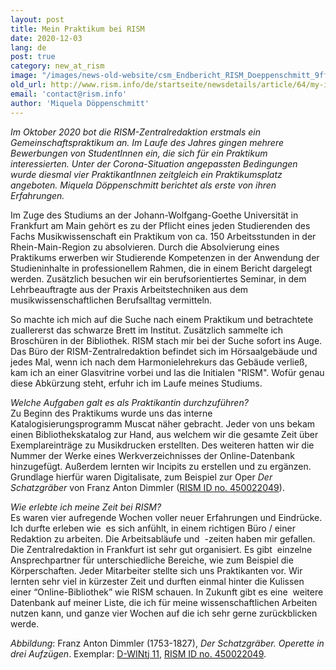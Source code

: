 ```yaml
---
layout: post
title: Mein Praktikum bei RISM
date: 2020-12-03
lang: de
post: true
category: new_at_rism
image: "/images/news-old-website/csm_Endbericht_RISM_Doeppenschmitt_9ff4b81c37.jpg"
old_url: http://www.rism.info/de/startseite/newsdetails/article/64/my-internship-at-rism.html
email: 'contact@rism.info'
author: 'Miquela Döppenschmitt'
---
```


_Im Oktober 2020 bot die RISM-Zentralredaktion erstmals ein Gemeinschaftspraktikum an. Im Laufe des Jahres gingen mehrere Bewerbungen von StudentInnen ein, die sich für ein Praktikum interessierten. Unter der Corona-Situation angepassten Bedingungen wurde diesmal vier PraktikantInnen zeitgleich ein Praktikumsplatz angeboten. Miquela Döppenschmitt berichtet als erste von ihren Erfahrungen._  
  
Im Zuge des Studiums an der Johann-Wolfgang-Goethe Universität in Frankfurt am Main gehört es zu der Pflicht eines jeden Studierenden des Fachs Musikwissenschaft ein Praktikum von ca. 150 Arbeitsstunden in der Rhein-Main-Region zu absolvieren. Durch die Absolvierung eines Praktikums erwerben wir Studierende Kompetenzen in der Anwendung der Studieninhalte in professionellem Rahmen, die in einem Bericht dargelegt werden. Zusätzlich besuchen wir ein berufsorientiertes Seminar, in dem Lehrbeauftragte aus der Praxis Arbeitstechniken aus dem musikwissenschaftlichen Berufsalltag vermitteln.   
  
So machte ich mich auf die Suche nach einem Praktikum und betrachtete zuallererst das schwarze Brett im Institut. Zusätzlich sammelte ich Broschüren in der Bibliothek. RISM stach mir bei der Suche sofort ins Auge. Das Büro der RISM-Zentralredaktion befindet sich im Hörsaalgebäude und jedes Mal, wenn ich nach dem Harmonielehrekurs das Gebäude verließ, kam ich an einer Glasvitrine vorbei und las die Initialen "RISM". Wofür genau diese Abkürzung steht, erfuhr ich im Laufe meines Studiums.  
  
_Welche Aufgaben galt es als Praktikantin durchzuführen?_   
Zu Beginn des Praktikums wurde uns das interne Katalogisierungsprogramm Muscat näher gebracht. Jeder von uns bekam einen Bibliothekskatalog zur Hand, aus welchem wir die gesamte Zeit über Exemplareinträge zu Musikdrucken erstellten. Des weiteren hatten wir die Nummer der Werke eines Werkverzeichnisses der Online-Datenbank hinzugefügt. Außerdem lernten wir Incipits zu erstellen und zu ergänzen. Grundlage hierfür waren Digitalisate, zum Beispiel zur Oper _Der Schatzgräber_ von Franz Anton Dimmler ([RISM ID no. 450022049](https://opac.rism.info/search?id=450022049&View=rism)).  
  
_Wie erlebte ich meine Zeit bei RISM?_   
Es waren vier aufregende Wochen voller neuer Erfahrungen und Eindrücke. Ich durfte erleben wie&nbsp; es sich anfühlt, in einem richtigen Büro / einer Redaktion zu arbeiten. Die Arbeitsabläufe und&nbsp; -zeiten haben mir gefallen. Die Zentralredaktion in Frankfurt ist sehr gut organisiert. Es gibt&nbsp; einzelne Ansprechpartner für unterschiedliche Bereiche, wie zum Beispiel die Körperschaften. Jeder Mitarbeiter stellte sich uns Praktikanten vor. Wir lernten sehr viel in kürzester Zeit und durften einmal hinter die Kulissen einer “Online-Bibliothek” wie RISM schauen. In Zukunft gibt es eine&nbsp; weitere Datenbank auf meiner Liste, die ich für meine wissenschaftlichen Arbeiten nutzen kann, und ganze vier Wochen auf die ich sehr gerne zurückblicken werde.   
  
  
_Abbildung_: Franz Anton Dimmler (1753-1827), _Der Schatzgräber. Operette in drei Aufzügen_. Exemplar: [D-WINtj 11](http://mdz-nbn-resolving.de/urn:nbn:de:bvb:12-bsb00121948-1), [RISM ID no. 450022049](https://opac.rism.info/search?id=450022049&View=rism).

&nbsp;